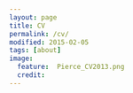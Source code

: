 ```yaml
---
layout: page
title: CV
permalink: /cv/
modified: 2015-02-05
tags: [about]
image:
  feature:  Pierce_CV2013.png
  credit:  
---
```






